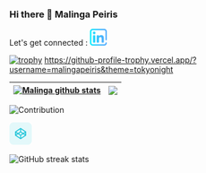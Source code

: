 ### Hi there 👋 **Malinga Peiris**

Let's get connected : [<img src='https://github.com/MalingaPeiris/malingapeiris/blob/main/linkedin.png' alt='linkedin' height='30'>](https://www.linkedin.com/in/malinga-peiris/) 

[![trophy](https://github-profile-trophy.vercel.app/?username=malingapeiris&theme=tokyonight)](https://github.com/ryo-ma/github-profile-trophy)
https://github-profile-trophy.vercel.app/?username=malingapeiris&theme=tokyonight

<a href="#"><img align="center" src="https://github-readme-stats.vercel.app/api?username=malingapeiris&show_icons=true&count_private=true&hide_border=true&title_color=00bfbf&icon_color=00bfbf&text_color=c9d1d9&bg_color=0d1117" alt="Malinga github stats" /></a> | <a href="#"><img align="center" src="https://github-readme-stats.vercel.app/api/top-langs/?username=malingapeiris&layout=compact&hide_border=true&title_color=00bfbf&text_color=00bfbf&bg_color=0d1117" /></a> |
| ------------- | ------------- |

![Contribution](https://activity-graph.herokuapp.com/graph?username=malingapeiris&theme=react-dark&hide_border=true&area=true)


 [<img src='https://github.com/MalingaPeiris/malingapeiris/blob/main/codepen.png' alt='codepen' height='40'>](https://codepen.io/malingozilla)  



![GitHub streak stats](https://github-readme-streak-stats.herokuapp.com/?user=malingapeiris)  


<!--
**MalingaPeiris/malingapeiris** is a ✨ _special_ ✨ repository because its `README.md` (this file) appears on your GitHub profile.

Here are some ideas to get you started:

- 🔭 I’m currently working on ...
- 🌱 I’m currently learning ...
- 👯 I’m looking to collaborate on ...
- 🤔 I’m looking for help with ...
- 💬 Ask me about ...
- 📫 How to reach me: ...
- 😄 Pronouns: ...
- ⚡ Fun fact: ...
-->
